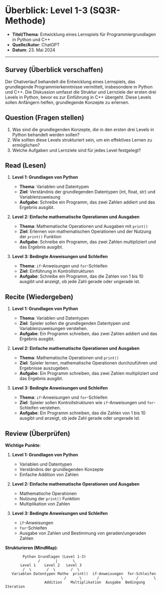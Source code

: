 # Überblick: Level 1-3 (SQ3R-Methode)

- **Titel/Thema**: Entwicklung eines Lernspiels für Programmiergrundlagen in Python und C++
- **Quelle/Autor**: ChatGPT
- **Datum**: 23. Mai 2024

---

## Survey (Überblick verschaffen)

Der Chatverlauf behandelt die Entwicklung eines Lernspiels, das grundlegende Programmierkenntnisse vermittelt, insbesondere in Python und C++. Die Diskussion umfasst die Struktur und Lernziele der ersten drei Levels in Python, bevor es zur Einführung in C++ übergeht. Diese Levels sollen Anfängern helfen, grundlegende Konzepte zu erlernen.

## Question (Fragen stellen)

1. Was sind die grundlegenden Konzepte, die in den ersten drei Levels in Python behandelt werden sollen?
2. Wie sollten diese Levels strukturiert sein, um ein effektives Lernen zu ermöglichen?
3. Welche Aufgaben und Lernziele sind für jedes Level festgelegt?

## Read (Lesen)

1. **Level 1: Grundlagen von Python**
   - **Thema**: Variablen und Datentypen
   - **Ziel**: Verständnis der grundlegenden Datentypen (int, float, str) und Variablenzuweisung
   - **Aufgabe**: Schreibe ein Programm, das zwei Zahlen addiert und das Ergebnis ausgibt.

2. **Level 2: Einfache mathematische Operationen und Ausgaben**
   - **Thema**: Mathematische Operationen und Ausgaben mit `print()`
   - **Ziel**: Erlernen von mathematischen Operationen und der Nutzung der `print()` Funktion
   - **Aufgabe**: Schreibe ein Programm, das zwei Zahlen multipliziert und das Ergebnis ausgibt.

3. **Level 3: Bedingte Anweisungen und Schleifen**
   - **Thema**: `if`-Anweisungen und `for`-Schleifen
   - **Ziel**: Einführung in Kontrollstrukturen
   - **Aufgabe**: Schreibe ein Programm, das die Zahlen von 1 bis 10 ausgibt und anzeigt, ob jede Zahl gerade oder ungerade ist.

## Recite (Wiedergeben)

1. **Level 1: Grundlagen von Python**
   - **Thema**: Variablen und Datentypen
   - **Ziel**: Spieler sollen die grundlegenden Datentypen und Variablenzuweisungen verstehen.
   - **Aufgabe**: Ein Programm schreiben, das zwei Zahlen addiert und das Ergebnis ausgibt.

2. **Level 2: Einfache mathematische Operationen und Ausgaben**
   - **Thema**: Mathematische Operationen und `print()`
   - **Ziel**: Spieler lernen, mathematische Operationen durchzuführen und Ergebnisse auszugeben.
   - **Aufgabe**: Ein Programm schreiben, das zwei Zahlen multipliziert und das Ergebnis ausgibt.

3. **Level 3: Bedingte Anweisungen und Schleifen**
   - **Thema**: `if`-Anweisungen und `for`-Schleifen
   - **Ziel**: Spieler sollen Kontrollstrukturen wie `if`-Anweisungen und `for`-Schleifen verstehen.
   - **Aufgabe**: Ein Programm schreiben, das die Zahlen von 1 bis 10 ausgibt und anzeigt, ob jede Zahl gerade oder ungerade ist.

## Review (Überprüfen)

**Wichtige Punkte**:

1. **Level 1: Grundlagen von Python**
   - Variablen und Datentypen
   - Verständnis der grundlegenden Konzepte
   - Einfache Addition von Zahlen

2. **Level 2: Einfache mathematische Operationen und Ausgaben**
   - Mathematische Operationen
   - Nutzung der `print()` Funktion
   - Multiplikation von Zahlen

3. **Level 3: Bedingte Anweisungen und Schleifen**
   - `if`-Anweisungen
   - `for`-Schleifen
   - Ausgabe von Zahlen und Bestimmung von geraden/ungeraden Zahlen

**Strukturieren (MindMap)**:

```plaintext
        Python Grundlagen (Level 1-3)
               /       |       \
       Level 1    Level 2   Level 3
        /  \       /  \       /  \
   Variablen Datentypen Mathe  print()  if-Anweisungen  for-Schleifen
                           /      \       /          \      /       \
                  Addition    Multiplikation  Ausgabe  Bedingung  Iteration
```
